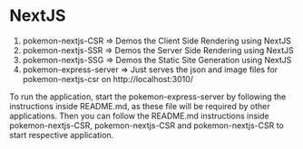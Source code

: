 # NextJS

1. pokemon-nextjs-CSR => Demos the Client Side Rendering using NextJS
2. pokemon-nextjs-SSR => Demos the Server Side Rendering using NextJS
3. pokemon-nextjs-SSG => Demos the Static Site Generation using NextJS
4. pokemon-express-server => Just serves the json and image files for pokemon-nextjs-csr on http://localhost:3010/

To run the application, start the pokemon-express-server by following the instructions inside README.md, as these file will be required by other applications. Then you can follow the README.md instructions inside pokemon-nextjs-CSR, pokemon-nextjs-CSR and pokemon-nextjs-CSR to start respective application.
